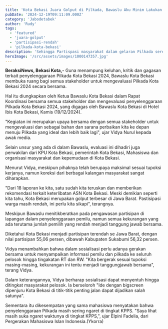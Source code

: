 ```yaml
---
title: 'Kota Bekasi Juara Golput di Pilkada, Bawaslu Aku Minim Lakukan Sosialisasi'
pubDate: '2024-12-19T09:11:09.000Z'
category: 'Jabodetabek'
author: 'Rudy'
tags:
  - 'featured'
  - 'juara-golput'
  - 'partisipasi-rendah'
  - 'pilkada-kota-bekasi'
description: 'Sehingga Partispasi masyarakat dalam gelaran Pilkada serentak sangat minim'
heroImage: '/src/assets/images/1000147357.jpg'
---
```


**BeraksiNews, Bekasi Kota,-** Guna menampung keluhan, kritik dan gagasan terkait penyelenggaraan Pilkada Kota Bekasi 2024, Bawaslu Kota Bekasi membuka ruang bagi semua stakeholder untuk mengevaluasi Pilkada Kota Bekasi 2024 secara bersama.

Hal itu diungkapkan oleh Ketua Bawaslu Kota Bekasi dalam Rapat Koordinasi bersama semua stakeholder dan mengevaluasi penyelenggaraan Pilkada Kota Bekasi 2024, yang digagas oleh Bawaslu Kota Bekasi di Hotel Ibis Kota Bekasi, Kamis (19/12/2024).

"Kegiatan ini merupakan upaya bersama dengan semua stakeholder untuk mengevaluasi dan sebagai bahan dan sarana perbaikan kita ke depan menuju Pilkada yang ideal dan lebih baik lagi", ujar Vidya Nurul kepada awak media.

Selain unsur yang ada di dalam Bawaslu, evaluasi ini dihadiri juga perwakilan dari KPU Kota Bekasi, pemerintah Kota Bekasi, Mahasiswa dan organisasi masyarakat dan kepemudaan di Kota Bekasi.

Menurut Vidya, meskipun pihaknya telah berupaya maksimal sesuai tupoksi kerjanya, namun koreksi dari berbagai kalangan masyarakat sangat diharapkan.

"Dari 18 laporan ke kita, satu sudah kita teruskan dan memberikan rekomendasi terkait keterlibatan ASN Kota Bekasi. Meski demikian seperti kita tahu, Kota Bekasi merupakan golput terbesar di Jawa Barat. Pastisipasi warga masih rendah, ini perlu kita sikapi", terangnya.

Meskipun Bawaslu menitikberatkan pada pengawasan partisipan di lapangan dalam penyelenggaraan pemilu, namun semua kekurangan yang ada terutama jumlah pemilih yang rendah menjadi tanggung jawab bersama.

Diketahui Kota Bekasi menjadi partisipan terendah se Jawa Barat, dengan nilai partisipan 55,06 persen, dibawah Kabupaten Sukabumi 56,32 persen.

Vidya menambahkan bahwa dalam sosialisasi perlu adanya gerakan bersama untuk menyampaikan informasi pemilu dan pilkada ke seluruh pelosok hingga tingakatan RT dan RW. "Kita bergerak sesuai tupoksi masing-masing, kekurangan ini tentu menjadi tanggungjawab bersama", terang Vidya.

Dalam keterangannya, Vidya berharap sosialisasi dapat menyentuh hingga ditingkat masyarakat pelosok. Ia berseloroh "Ide dengan bigscreen dipenjuru Kota Bekasi di titik-titik penting jalan dapat dijadikan salah satunya".

Sementara itu dikesempatan yang sama mahasiswa menyatakan bahwa penyelenggaraan Pilkada masih sering ngaret di tingkat KPPS. "Saya lihat masih suka ngaret waktunya di tingkat KPPS,", ujar Elpini Fadelia, dari Pergerakan Mahasiswa Islan Indonesia.(Ykorra)
